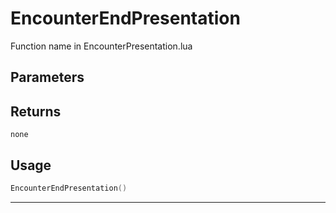 # EncounterEndPresentation
Function name in EncounterPresentation.lua
## Parameters

## Returns
`none`
## Usage
```lua
EncounterEndPresentation()
```
---
